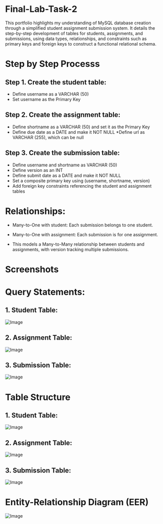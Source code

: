 # Final-Lab-Task-2

This portfolio highlights my understanding of MySQL database creation through a simplified student assignment submission system. It details the step-by-step development of tables for students, assignments, and submissions, using data types, relationships, and constraints such as primary keys and foreign keys to construct a functional relational schema.

# Step by Step Processs

## Step 1. Create the student table:
* Define username as a VARCHAR (50)
* Set username as the Primary Key

## Step 2. Create the assignment table:
* Define shortname as a VARCHAR (50) and set it as the Primary Key
* Define due date as a DATE and make it NOT NULL
*Define url as VARCHAR (255), which can be null

## Step 3. Create the submission table:
* Define username and shortname as VARCHAR (50)
* Define version as an INT
* Define submit date as a DATE and make it NOT NULL
* Set a composite primary key using (username, shortname, version)
* Add foreign key constraints referencing the student and assignment tables

# Relationships:

- Many-to-One with student: Each submission belongs to one student.

- Many-to-One with assignment: Each submission is for one assignment.

- This models a Many-to-Many relationship between students and assignments, with version tracking multiple submissions.

# Screenshots
# Query Statements:
## 1. Student Table:
 ![Image]()

## 2. Assignment Table:
![Image]()

## 3. Submission Table:
![Image]()

# Table Structure
## 1. Student Table:
![Image]()

## 2. Assignment Table:
![Image]()

## 3. Submission Table:
![Image]()
# Entity-Relationship Diagram (EER)
![Image]()






